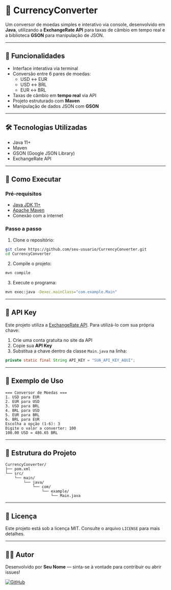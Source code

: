 # 💱 CurrencyConverter

Um conversor de moedas simples e interativo via console, desenvolvido em **Java**, utilizando a **ExchangeRate API** para taxas de câmbio em tempo real e a biblioteca **GSON** para manipulação de JSON.

---

## 🚀 Funcionalidades

- Interface interativa via terminal
- Conversão entre 6 pares de moedas:
  - USD ↔️ EUR
  - USD ↔️ BRL
  - EUR ↔️ BRL
- Taxas de câmbio em **tempo real** via API
- Projeto estruturado com **Maven**
- Manipulação de dados JSON com **GSON**

---

## 🛠️ Tecnologias Utilizadas

- Java 11+
- Maven
- GSON (Google JSON Library)
- ExchangeRate API

---

## 🧪 Como Executar

### Pré-requisitos
- [Java JDK 11+](https://www.oracle.com/java/technologies/javase-jdk11-downloads.html)
- [Apache Maven](https://maven.apache.org/install.html)
- Conexão com a internet

### Passo a passo

1. Clone o repositório:

```bash
git clone https://github.com/seu-usuario/CurrencyConverter.git
cd CurrencyConverter
```

2. Compile o projeto:

```bash
mvn compile
```

3. Execute o programa:

```bash
mvn exec:java -Dexec.mainClass="com.example.Main"
```

---

## 🔐 API Key

Este projeto utiliza a [ExchangeRate API](https://www.exchangerate-api.com/). Para utilizá-lo com sua própria chave:

1. Crie uma conta gratuita no site da API
2. Copie sua **API Key**
3. Substitua a chave dentro da classe `Main.java` na linha:

```java
private static final String API_KEY = "SUA_API_KEY_AQUI";
```

---

## 🧾 Exemplo de Uso

```text
=== Conversor de Moedas ===
1. USD para EUR
2. EUR para USD
3. USD para BRL
4. BRL para USD
5. EUR para BRL
6. BRL para EUR
Escolha a opção (1-6): 3
Digite o valor a converter: 100
100.00 USD = 486.65 BRL
```

---

## 📂 Estrutura do Projeto

```
CurrencyConverter/
├── pom.xml
└── src/
    └── main/
        └── java/
            └── com/
                └── example/
                    └── Main.java
```

---

## 📝 Licença

Este projeto está sob a licença MIT. Consulte o arquivo `LICENSE` para mais detalhes.

---

## 🙋‍♂️ Autor

Desenvolvido por **Seu Nome** — sinta-se à vontade para contribuir ou abrir issues!

[![GitHub](https://img.shields.io/badge/GitHub-Perfil-181717?style=for-the-badge&logo=github)](https://github.com/seu-usuario)